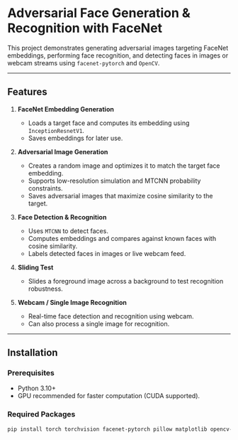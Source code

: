 # Adversarial Face Generation & Recognition with FaceNet

This project demonstrates generating adversarial images targeting FaceNet embeddings, performing face recognition, and detecting faces in images or webcam streams using `facenet-pytorch` and `OpenCV`.

---

## Features

1. **FaceNet Embedding Generation**
   - Loads a target face and computes its embedding using `InceptionResnetV1`.
   - Saves embeddings for later use.

2. **Adversarial Image Generation**
   - Creates a random image and optimizes it to match the target face embedding.
   - Supports low-resolution simulation and MTCNN probability constraints.
   - Saves adversarial images that maximize cosine similarity to the target.

3. **Face Detection & Recognition**
   - Uses `MTCNN` to detect faces.
   - Computes embeddings and compares against known faces with cosine similarity.
   - Labels detected faces in images or live webcam feed.

4. **Sliding Test**
   - Slides a foreground image across a background to test recognition robustness.

5. **Webcam / Single Image Recognition**
   - Real-time face detection and recognition using webcam.
   - Can also process a single image for recognition.

---

## Installation

### Prerequisites
- Python 3.10+
- GPU recommended for faster computation (CUDA supported).

### Required Packages
```bash
pip install torch torchvision facenet-pytorch pillow matplotlib opencv-python numpy
```
